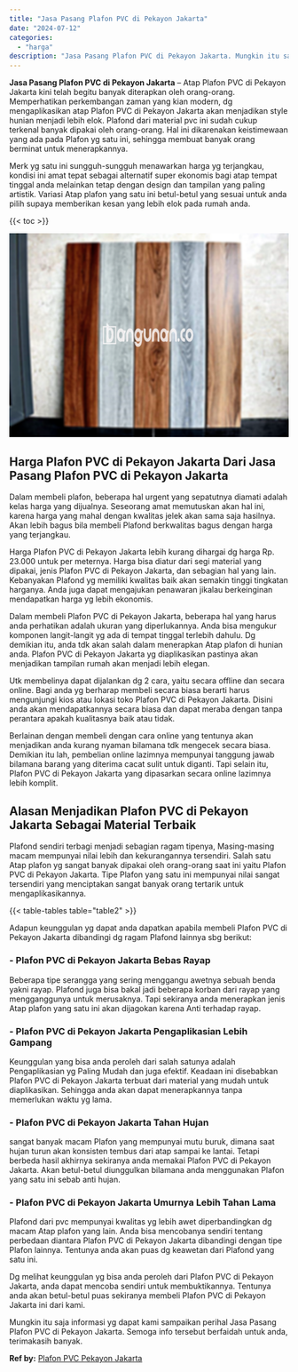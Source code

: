 ```yaml
---
title: "Jasa Pasang Plafon PVC di Pekayon Jakarta"
date: "2024-07-12"
categories: 
  - "harga"
description: "Jasa Pasang Plafon PVC di Pekayon Jakarta. Mungkin itu saja informasi yg dapat kami sampaikan perihal Jasa Pasang Plafon PVC di Pekayon Jakarta. Semoga info..."
---
```


**Jasa Pasang Plafon PVC di Pekayon Jakarta** – Atap Plafon PVC di Pekayon Jakarta kini telah begitu banyak diterapkan oleh orang-orang. Memperhatikan perkembangan zaman yang kian modern, dg mengaplikasikan atap Plafon PVC di Pekayon Jakarta akan menjadikan style hunian menjadi lebih elok. Plafond dari material pvc ini sudah cukup terkenal banyak dipakai oleh orang-orang. Hal ini dikarenakan keistimewaan yang ada pada Plafon yg satu ini, sehingga membuat banyak orang berminat untuk menerapkannya.

Merk yg satu ini sungguh-sungguh menawarkan harga yg terjangkau, kondisi ini amat tepat sebagai alternatif super ekonomis bagi atap tempat tinggal anda melainkan tetap dengan design dan tampilan yang paling artistik. Variasi Atap plafon yang satu ini betul-betul yang sesuai untuk anda pilih supaya memberikan kesan yang lebih elok pada rumah anda.

{{< toc >}}

![Jasa Pasang Plafon PVC di Pekayon Jakarta](/images/flafond-pvc-murah02.png)

## Harga Plafon PVC di Pekayon Jakarta Dari Jasa Pasang Plafon PVC di Pekayon Jakarta

Dalam membeli plafon, beberapa hal urgent yang sepatutnya diamati adalah kelas harga yang dijualnya. Seseorang amat memutuskan akan hal ini, karena harga yang mahal dengan kwalitas jelek akan sama saja hasilnya. Akan lebih bagus bila membeli Plafond berkwalitas bagus dengan harga yang terjangkau.

Harga Plafon PVC di Pekayon Jakarta lebih kurang dihargai dg harga Rp. 23.000 untuk per meternya. Harga bisa diatur dari segi material yang dipakai, jenis Plafon PVC di Pekayon Jakarta, dan sebagian hal yang lain. Kebanyakan Plafond yg memiliki kwalitas baik akan semakin tinggi tingkatan harganya. Anda juga dapat mengajukan penawaran jikalau berkeinginan mendapatkan harga yg lebih ekonomis.

Dalam membeli Plafon PVC di Pekayon Jakarta, beberapa hal yang harus anda perhatikan adalah ukuran yang diperlukannya. Anda bisa mengukur komponen langit-langit yg ada di tempat tinggal terlebih dahulu. Dg demikian itu, anda tdk akan salah dalam menerapkan Atap plafon di hunian anda. Plafon PVC di Pekayon Jakarta yg diaplikasikan pastinya akan menjadikan tampilan rumah akan menjadi lebih elegan.

Utk membelinya dapat dijalankan dg 2 cara, yaitu secara offline dan secara online. Bagi anda yg berharap membeli secara biasa berarti harus mengunjungi kios atau lokasi toko Plafon PVC di Pekayon Jakarta. Disini anda akan mendapatkannya secara biasa dan dapat meraba dengan tanpa perantara apakah kualitasnya baik atau tidak.

Berlainan dengan membeli dengan cara online yang tentunya akan menjadikan anda kurang nyaman bilamana tdk mengecek secara biasa. Demikian itu lah, pembelian online lazimnya mempunyai tanggung jawab bilamana barang yang diterima cacat sulit untuk diganti. Tapi selain itu, Plafon PVC di Pekayon Jakarta yang dipasarkan secara online lazimnya lebih komplit.

## Alasan Menjadikan Plafon PVC di Pekayon Jakarta Sebagai Material Terbaik

Plafond sendiri terbagi menjadi sebagian ragam tipenya, Masing-masing macam mempunyai nilai lebih dan kekurangannya tersendiri. Salah satu Atap plafon yg sangat banyak dipakai oleh orang-orang saat ini yaitu Plafon PVC di Pekayon Jakarta. Tipe Plafon yang satu ini mempunyai nilai sangat tersendiri yang menciptakan sangat banyak orang tertarik untuk mengaplikasikannya.

{{< table-tables table="table2" >}}

Adapun keunggulan yg dapat anda dapatkan apabila membeli Plafon PVC di Pekayon Jakarta dibandingi dg ragam Plafond lainnya sbg berikut:

### \- Plafon PVC di Pekayon Jakarta Bebas Rayap

Beberapa tipe serangga yang sering menggangu awetnya sebuah benda yakni rayap. Plafond juga bisa bakal jadi beberapa korban dari rayap yang mengganggunya untuk merusaknya. Tapi sekiranya anda menerapkan jenis Atap plafon yang satu ini akan dijagokan karena Anti terhadap rayap.

### \- Plafon PVC di Pekayon Jakarta Pengaplikasian Lebih Gampang

Keunggulan yang bisa anda peroleh dari salah satunya adalah Pengaplikasian yg Paling Mudah dan juga efektif. Keadaan ini disebabkan Plafon PVC di Pekayon Jakarta terbuat dari material yang mudah untuk diaplikasikan. Sehingga anda akan dapat menerapkannya tanpa memerlukan waktu yg lama.

### \- Plafon PVC di Pekayon Jakarta Tahan Hujan

sangat banyak macam Plafon yang mempunyai mutu buruk, dimana saat hujan turun akan konsisten tembus dari atap sampai ke lantai. Tetapi berbeda hasil akhirnya sekiranya anda memakai Plafon PVC di Pekayon Jakarta. Akan betul-betul diunggulkan bilamana anda menggunakan Plafon yang satu ini sebab anti hujan.

### \- Plafon PVC di Pekayon Jakarta Umurnya Lebih Tahan Lama

Plafond dari pvc mempunyai kwalitas yg lebih awet diperbandingkan dg macam Atap plafon yang lain. Anda bisa mencobanya sendiri tentang perbedaan diantara Plafon PVC di Pekayon Jakarta dibandingi dengan tipe Plafon lainnya. Tentunya anda akan puas dg keawetan dari Plafond yang satu ini.

Dg melihat keunggulan yg bisa anda peroleh dari Plafon PVC di Pekayon Jakarta, anda dapat mencoba sendiri untuk membuktikannya. Tentunya anda akan betul-betul puas sekiranya membeli Plafon PVC di Pekayon Jakarta ini dari kami.

Mungkin itu saja informasi yg dapat kami sampaikan perihal Jasa Pasang Plafon PVC di Pekayon Jakarta. Semoga info tersebut berfaidah untuk anda, terimakasih banyak.

**Ref by:** [Plafon PVC Pekayon Jakarta](https://id.wikipedia.org/wiki/Plafon)
